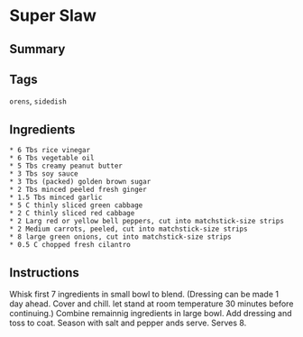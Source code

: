 # Super Slaw

## Summary

## Tags

`orens`, `sidedish`

## Ingredients

    * 6 Tbs rice vinegar
    * 6 Tbs vegetable oil
    * 5 Tbs creamy peanut butter
    * 3 Tbs soy sauce
    * 3 Tbs (packed) golden brown sugar
    * 2 Tbs minced peeled fresh ginger
    * 1.5 Tbs minced garlic
    * 5 C thinly sliced green cabbage
    * 2 C thinly sliced red cabbage
    * 2 Larg red or yellow bell peppers, cut into matchstick-size strips
    * 2 Medium carrots, peeled, cut into matchstick-size strips
    * 8 large green onions, cut into matchstick-size strips
    * 0.5 C chopped fresh cilantro

## Instructions

Whisk first 7 ingredients in small bowl to blend. (Dressing can be made 1 day ahead. Cover and chill. let stand at room temperature 30 minutes before continuing.) Combine remainnig ingredients in large bowl. Add dressing and toss to coat. Season with salt and pepper ands serve. Serves 8.
